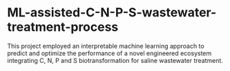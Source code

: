 # ML-assisted-C-N-P-S-wastewater-treatment-process
This project employed an interpretable machine learning approach to predict and optimize the performance of a novel engineered ecosystem integrating C, N, P and S biotransformation for saline wastewater treatment.
